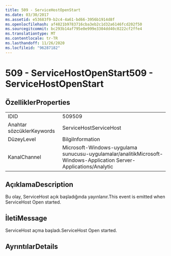 ```yaml
---
title: 509 - ServiceHostOpenStart
ms.date: 03/30/2017
ms.assetid: e53683f9-b2c4-4a61-bd66-3956b1914d8f
ms.openlocfilehash: af4821b9783716cba3eb2c1d32a6146fcd202f50
ms.sourcegitcommit: bc293b14af795e0e999e3304dd40c0222cf2ffe4
ms.translationtype: MT
ms.contentlocale: tr-TR
ms.lasthandoff: 11/26/2020
ms.locfileid: "96287182"
---
```

# <a name="509---servicehostopenstart"></a><span data-ttu-id="b88c7-102">509 - ServiceHostOpenStart</span><span class="sxs-lookup"><span data-stu-id="b88c7-102">509 - ServiceHostOpenStart</span></span>

## <a name="properties"></a><span data-ttu-id="b88c7-103">Özellikler</span><span class="sxs-lookup"><span data-stu-id="b88c7-103">Properties</span></span>  
  
|||  
|-|-|  
|<span data-ttu-id="b88c7-104">ID</span><span class="sxs-lookup"><span data-stu-id="b88c7-104">ID</span></span>|<span data-ttu-id="b88c7-105">509</span><span class="sxs-lookup"><span data-stu-id="b88c7-105">509</span></span>|  
|<span data-ttu-id="b88c7-106">Anahtar sözcükler</span><span class="sxs-lookup"><span data-stu-id="b88c7-106">Keywords</span></span>|<span data-ttu-id="b88c7-107">ServiceHost</span><span class="sxs-lookup"><span data-stu-id="b88c7-107">ServiceHost</span></span>|  
|<span data-ttu-id="b88c7-108">Düzey</span><span class="sxs-lookup"><span data-stu-id="b88c7-108">Level</span></span>|<span data-ttu-id="b88c7-109">Bilgi</span><span class="sxs-lookup"><span data-stu-id="b88c7-109">Information</span></span>|  
|<span data-ttu-id="b88c7-110">Kanal</span><span class="sxs-lookup"><span data-stu-id="b88c7-110">Channel</span></span>|<span data-ttu-id="b88c7-111">Microsoft-Windows-uygulama sunucusu-uygulamalar/analitik</span><span class="sxs-lookup"><span data-stu-id="b88c7-111">Microsoft-Windows-Application Server-Applications/Analytic</span></span>|  
  
## <a name="description"></a><span data-ttu-id="b88c7-112">Açıklama</span><span class="sxs-lookup"><span data-stu-id="b88c7-112">Description</span></span>  

 <span data-ttu-id="b88c7-113">Bu olay, ServiceHost açık başladığında yayınlanır.</span><span class="sxs-lookup"><span data-stu-id="b88c7-113">This event is emitted when ServiceHost Open started.</span></span>  
  
## <a name="message"></a><span data-ttu-id="b88c7-114">İleti</span><span class="sxs-lookup"><span data-stu-id="b88c7-114">Message</span></span>  

 <span data-ttu-id="b88c7-115">ServiceHost açma başladı.</span><span class="sxs-lookup"><span data-stu-id="b88c7-115">ServiceHost Open started.</span></span>  
  
## <a name="details"></a><span data-ttu-id="b88c7-116">Ayrıntılar</span><span class="sxs-lookup"><span data-stu-id="b88c7-116">Details</span></span>
